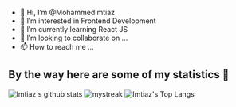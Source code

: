 - 👋 Hi, I’m @MohammedImtiaz
- 👀 I’m interested in Frontend Development
- 🌱 I’m currently learning React JS
- 💞️ I’m looking to collaborate on ...
- 📫 How to reach me ...

<!---
MohammedImtiaz/MohammedImtiaz is a ✨ special ✨ repository because its `README.md` (this file) appears on your GitHub profile.
You can click the Preview link to take a look at your changes.
--->
## By the way here are some of my statistics 🚀
![Imtiaz's github stats](https://github-readme-stats.vercel.app/api?username=MohammedImtiaz&show_icons=true&theme=tokyonight)
<img src="https://github-readme-streak-stats.herokuapp.com/?user=AkuraDiary&theme=tokyonight" alt="mystreak"/>
![Imtiaz's Top Langs](https://github-readme-stats.vercel.app/api/top-langs/?username=MohammedImtiaz&theme=tokyonight&layout=compact)
